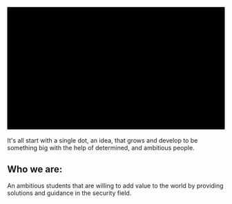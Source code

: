 <img src="animation.gif" />


It's all start with a single dot, an idea, that grows and develop to be something big with the help of determined, and ambitious people.

## Who we are:
An ambitious students that are willing to add value to the world by providing solutions and guidance in the security field.

<!--
🙋‍♀️ A short introduction - what is your organization all about?
🌈 Contribution guidelines - how can the community get involved?
👩‍💻 Useful resources - where can the community find your docs? Is there anything else the community should know?
🍿 Fun facts - what does your team eat for breakfast?
🧙 Remember, you can do mighty things with the power of [Markdown](https://docs.github.com/github/writing-on-github/getting-started-with-writing-and-formatting-on-github/basic-writing-and-formatting-syntax)

-->
